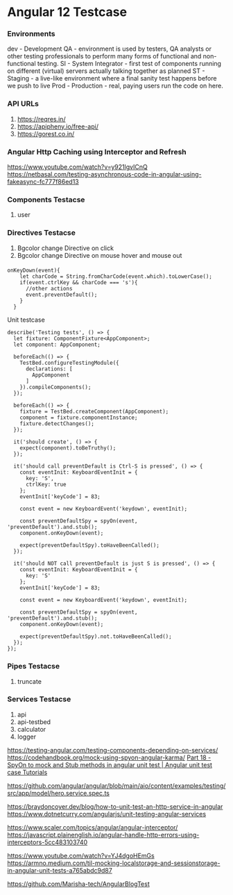# Angular 12 Testcase

### Environments
dev - Development
QA - environment is used by testers, QA analysts or other testing professionals to perform many forms of functional and non-functional testing. 
SI  - System Integrator - first test of components running on different (virtual) servers actually talking together as planned
ST - Staging - a live-like environment where a final sanity test happens before we push to live
Prod - Production - real, paying users run the code on here.

### API URLs
1. https://reqres.in/
2. https://apipheny.io/free-api/
3. https://gorest.co.in/

### Angular Http Caching using Interceptor and Refresh
https://www.youtube.com/watch?v=y921lgvICnQ
https://netbasal.com/testing-asynchronous-code-in-angular-using-fakeasync-fc777f86ed13

### Components Testacse
1. user

### Directives Testacse
1. Bgcolor change Directive on click
2. Bgcolor change Directive on mouse hover and mouse out

#### 

```
onKeyDown(event){
    let charCode = String.fromCharCode(event.which).toLowerCase();
    if(event.ctrlKey && charCode === 's'){
      //other actions
      event.preventDefault();
    }
  }
```

Unit testcase
```
describe('Testing tests', () => {
  let fixture: ComponentFixture<AppComponent>;
  let component: AppComponent;

  beforeEach(() => {
    TestBed.configureTestingModule({
      declarations: [
        AppComponent
      ]
    }).compileComponents();
  });

  beforeEach(() => {
    fixture = TestBed.createComponent(AppComponent);
    component = fixture.componentInstance;
    fixture.detectChanges();
  });

  it('should create', () => {
    expect(component).toBeTruthy();
  });

  it('should call preventDefault is Ctrl-S is pressed', () => {
    const eventInit: KeyboardEventInit = {
      key: 'S',
      ctrlKey: true
    };
    eventInit['keyCode'] = 83;

    const event = new KeyboardEvent('keydown', eventInit);

    const preventDefaultSpy = spyOn(event, 'preventDefault').and.stub();
    component.onKeyDown(event);

    expect(preventDefaultSpy).toHaveBeenCalled();
  });

  it('should NOT call preventDefault is just S is pressed', () => {
    const eventInit: KeyboardEventInit = {
      key: 'S'
    };
    eventInit['keyCode'] = 83;

    const event = new KeyboardEvent('keydown', eventInit);

    const preventDefaultSpy = spyOn(event, 'preventDefault').and.stub();
    component.onKeyDown(event);

    expect(preventDefaultSpy).not.toHaveBeenCalled();
  });
});
```


### Pipes Testacse
1. truncate

### Services Testacse
1. api
2. api-testbed
3. calculator
4. logger


https://testing-angular.com/testing-components-depending-on-services/
https://codehandbook.org/mock-using-spyon-angular-karma/
[Part 18 - SpyOn to mock and Stub methods in angular unit test | Angular unit test case Tutorials](https://www.youtube.com/watch?v=w5UPMIEmTUg)



https://github.com/angular/angular/blob/main/aio/content/examples/testing/src/app/model/hero.service.spec.ts

https://braydoncoyer.dev/blog/how-to-unit-test-an-http-service-in-angular
https://www.dotnetcurry.com/angularjs/unit-testing-angular-services


https://www.scaler.com/topics/angular/angular-interceptor/
https://javascript.plainenglish.io/angular-handle-http-errors-using-interceptors-5cc483103740

https://www.youtube.com/watch?v=YJ4dgoHEmGs
https://armno.medium.com/til-mocking-localstorage-and-sessionstorage-in-angular-unit-tests-a765abdc9d87

https://github.com/Marisha-tech/AngularBlogTest




